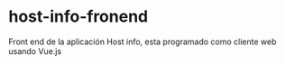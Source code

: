 # host-info-fronend
Front end de la aplicación Host info, esta programado como cliente web usando Vue.js

